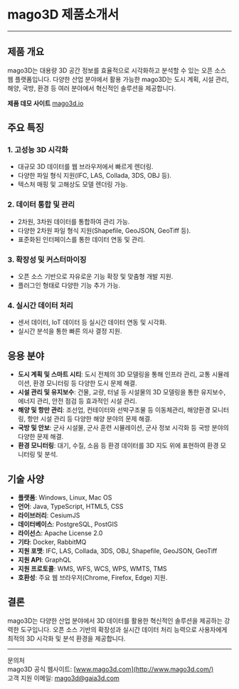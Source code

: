 # mago3D 제품소개서

---

## 제품 개요
mago3D는 대용량 3D 공간 정보를 효율적으로 시각화하고 분석할 수 있는 오픈 소스 웹 플랫폼입니다. 다양한 산업 분야에서 활용 가능한 mago3D는 도시 계획, 시설 관리, 해양, 국방, 환경 등 여러 분야에서 혁신적인 솔루션을 제공합니다.  

**제품 데모 사이트** [mago3d.io](https://mago3d.net/)

## 주요 특징
### 1. **고성능 3D 시각화**
* 대규모 3D 데이터를 웹 브라우저에서 빠르게 렌더링.
* 다양한 파일 형식 지원(IFC, LAS, Collada, 3DS, OBJ 등). 
* 텍스처 매핑 및 고해상도 모델 렌더링 가능.
### 2. **데이터 통합 및 관리**
* 2차원, 3차원 데이터를 통합하여 관리 가능.
* 다양한 2차원 파일 형식 지원(Shapefile, GeoJSON, GeoTiff 등).
* 표준화된 인터페이스를 통한 데이터 연동 및 관리.
### 3. **확장성 및 커스터마이징**
* 오픈 소스 기반으로 자유로운 기능 확장 및 맞춤형 개발 지원.
* 플러그인 형태로 다양한 기능 추가 가능.
### 4. **실시간 데이터 처리**
* 센서 데이터, IoT 데이터 등 실시간 데이터 연동 및 시각화.
* 실시간 분석을 통한 빠른 의사 결정 지원.

## 응용 분야
* **도시 계획 및 스마트 시티**: 도시 전체의 3D 모델링을 통해 인프라 관리, 교통 시뮬레이션, 환경 모니터링 등 다양한 도시 문제 해결.
* **시설 관리 및 유지보수**: 건물, 교량, 터널 등 시설물의 3D 모델링을 통한 유지보수, 에너지 관리, 안전 점검 등 효과적인 시설 관리.
* **해양 및 항만 관리**: 조선업, 컨테이터와 선박구조물 등 이동체관리, 해양환경 모니터링, 항만 시설 관리 등 다양한 해양 분야의 문제 해결.
* **국방 및 안보**: 군사 시설물, 군사 훈련 시뮬레이션, 군사 정보 시각화 등 국방 분야의 다양한 문제 해결.
* **환경 모니터링**: 대기, 수질, 소음 등 환경 데이터를 3D 지도 위에 표현하여 환경 모니터링 및 분석.

## 기술 사양
* **플랫폼**: Windows, Linux, Mac OS
* **언어**: Java, TypeScript, HTML5, CSS
* **라이브러리**: CesiumJS
* **데이터베이스**: PostgreSQL, PostGIS
* **라이선스**: Apache License 2.0
* **기타**: Docker, RabbitMQ
* **지원 포맷**: IFC, LAS, Collada, 3DS, OBJ, Shapefile, GeoJSON, GeoTiff
* **지원 API**: GraphQL
* **지원 프로토콜**: WMS, WFS, WCS, WPS, WMTS, TMS
* **호환성**: 주요 웹 브라우저(Chrome, Firefox, Edge) 지원.

## 결론
mago3D는 다양한 산업 분야에서 3D 데이터를 활용한 혁신적인 솔루션을 제공하는 강력한 도구입니다. 오픈 소스 기반의 확장성과 실시간 데이터 처리 능력으로 사용자에게 최적의 3D 시각화 및 분석 환경을 제공합니다.

---

문의처  
mago3D 공식 웹사이트: [www.mago3d.com](http://www.mago3d.com/)  
고객 지원 이메일: mago3d@gaia3d.com  